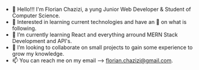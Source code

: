 - 👋 Hello!!!  I'm Florian Chazizi, a yung Junior Web Developer & Student of Computer Science.
- 👀 Interested in learning current technologies and have an 👀 on what is following.
- 🌱 I’m currently learning React and everything arround MERN Stack Development and API's.
- 💞️ I’m looking to collaborate on small projects to gain some experience to grow my knowledge.
- 📫 You can reach me on my email --> florian.chazizi@gmail.com.

<!---
FlorianChazizi/FlorianChazizi is a ✨ special ✨ repository because its `README.md` (this file) appears on your GitHub profile.
You can click the Preview link to take a look at your changes.
--->
